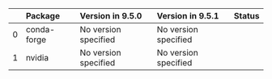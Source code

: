 <!-- markdown-link-check-disable -->

|    | Package     | Version in 9.5.0     | Version in 9.5.1     | Status   |
|---:|:------------|:---------------------|:---------------------|:---------|
|  0 | conda-forge | No version specified | No version specified |          |
|  1 | nvidia      | No version specified | No version specified |          |